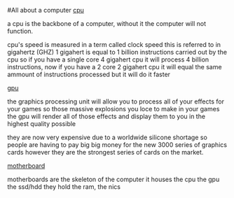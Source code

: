 #All about a computer
[cpu](cpu.md)

a cpu is the backbone of a computer, without it the computer will not function.

cpu's speed is measured in a term called clock speed this is referred to in gigahertz (GHZ) 1 gigahert is equal to 1 billion instructions carried out by the cpu so if you have a single core 4 gigahert cpu it will process 4 billion instructions, now if you have a 2 core 2 gigahert cpu it will equal the same ammount of instructions processed but it will do it faster


[gpu](GPU.md)

the graphics processing unit will allow you to process all of your effects for your games so those massive explosions you loce to make in your games the gpu will render all of those effects and display them to you in the highest quality possible

they are now very expensive due to a worldwide silicone shortage
so people are having to pay big big money for the new 3000 series of graphics cards however they are the strongest series of cards on the market.












[motherboard](Motherboard.md)

motherboards are the skeleton of the computer it houses the cpu the gpu the ssd/hdd they hold the ram, the nics 











